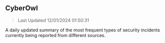 ## CyberOwl 
> Last Updated 12/01/2024 01:50:31 


A daily updated summary of the most frequent types of security incidents currently being reported from different sources.

